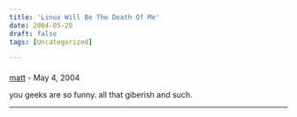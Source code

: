 ```yaml
---
title: 'Linux Will Be The Death Of Me'
date: 2004-05-20
draft: false
tags: [Uncategorized]

---
```



#### 
[matt](http://mennoboy.com/bigboots "bigideasdontgetany@hotmail.com") - <time datetime="2004-05-20 10:47:22">May 4, 2004</time>

you geeks are so funny. all that giberish and such.
<hr />
